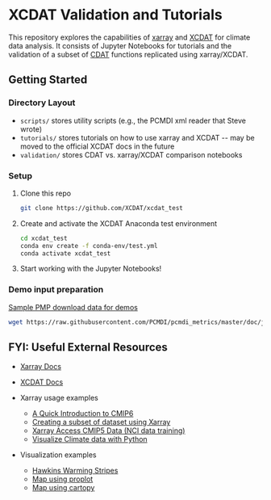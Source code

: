 # XCDAT Validation and Tutorials

This repository explores the capabilities of [xarray](https://github.com/pydata/xarray) and [XCDAT](https://github.com/XCDAT/xcdat) for climate data analysis. It consists of Jupyter Notebooks for tutorials and the validation of a subset of [CDAT](https://github.com/CDAT/cdat) functions replicated using xarray/XCDAT.

## Getting Started

### Directory Layout

- `scripts/` stores utility scripts (e.g., the PCMDI xml reader that Steve wrote)
- `tutorials/` stores tutorials on how to use xarray and XCDAT -- may be moved to the official XCDAT docs in the future
- `validation/` stores CDAT vs. xarray/XCDAT comparison notebooks
 
### Setup

1. Clone this repo

   ```bash
   git clone https://github.com/XCDAT/xcdat_test
   ```

2. Create and activate the XCDAT Anaconda test environment

   ```bash
   cd xcdat_test
   conda env create -f conda-env/test.yml
   conda activate xcdat_test
   ```

3. Start working with the Jupyter Notebooks!

### Demo input preparation

[Sample PMP download data for demos](https://github.com/PCMDI/pcmdi_metrics/blob/master/doc/jupyter/Demo/Demo_0_download_data.ipynb)

```bash
wget https://raw.githubusercontent.com/PCMDI/pcmdi_metrics/master/doc/jupyter/Demo/Demo_0_download_data.ipynb
```

## FYI: Useful External Resources

- [Xarray Docs](https://xarray.pydata.org/en/stable/index.html)
- [XCDAT Docs](https://xcdat.readthedocs.com)
- Xarray usage examples

  - [A Quick Introduction to CMIP6](https://towardsdatascience.com/a-quick-introduction-to-cmip6-e017127a49d3)
  - [Creating a subset of dataset using Xarray](https://www.nccs.nasa.gov/nccs-users/instructional/adapt-instructional/python/xarray-monthly-climatology)
  - [Xarray Access CMIP5 Data (NCI data training)](https://nci-data-training.readthedocs.io/en/latest/_notebook/climate/1_01_Xarray_access_CMIP5.html)
  - [Visualize Climate data with Python](https://nordicesmhub.github.io/climate-data-tutorial/03-visualization-python/)

- Visualization examples

  - [Hawkins Warming Stripes](https://towardsdatascience.com/climate-heatmaps-made-easy-6ec5be0be6ff)
  - [Map using proplot](https://towardsdatascience.com/a-quick-introduction-to-cmip6-e017127a49d3)
  - [Map using cartopy](https://nordicesmhub.github.io/climate-data-tutorial/03-visualization-python/)
